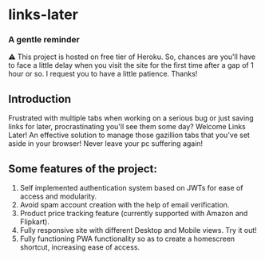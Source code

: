 # links-later

### A gentle reminder
⚠ This project is hosted on free tier of Heroku. So, chances are you'll have to face a little delay when you visit the site for the first time after a gap of 1 hour or so. I request you to have a little patience. Thanks!

## Introduction
Frustrated with multiple tabs when working on a serious bug or just saving links for later, procrastinating you'll see them some day? Welcome Links Later! An effective solution to manage those gazillion tabs that you've set aside in your browser! Never leave your pc suffering again!

## Some features of the project:
1. Self implemented authentication system based on JWTs for ease of access and modularity.
2. Avoid spam account creation with the help of email verification.
3. Product price tracking feature (currently supported with Amazon and Flipkart).
4. Fully responsive site with different Desktop and Mobile views. Try it out!
5. Fully functioning PWA functionality so as to create a homescreen shortcut, increasing ease of access.
